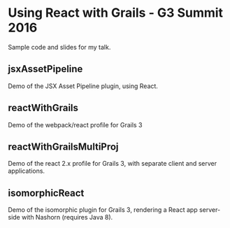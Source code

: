 # Using React with Grails - G3 Summit 2016

Sample code and slides for my talk.

## jsxAssetPipeline
Demo of the JSX Asset Pipeline plugin, using React.

## reactWithGrails
Demo of the webpack/react profile for Grails 3

## reactWithGrailsMultiProj
Demo of the react 2.x profile for Grails 3, with separate client and server applications. 

## isomorphicReact
Demo of the isomorphic plugin for Grails 3, rendering a React app server-side with Nashorn (requires Java 8).

